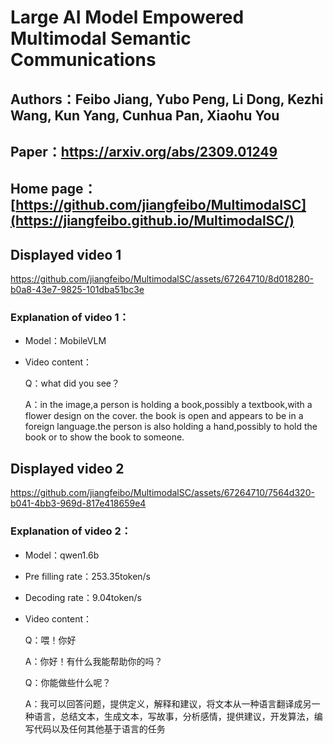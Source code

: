 # Large AI Model Empowered Multimodal Semantic Communications
## Authors：Feibo Jiang, Yubo Peng, Li Dong, Kezhi Wang, Kun Yang, Cunhua Pan, Xiaohu You
## Paper：https://arxiv.org/abs/2309.01249
## Home page：[https://github.com/jiangfeibo/MultimodalSC](https://jiangfeibo.github.io/MultimodalSC/)
## Displayed video 1
https://github.com/jiangfeibo/MultimodalSC/assets/67264710/8d018280-b0a8-43e7-9825-101dba51bc3e
### Explanation of video 1：
  - Model：MobileVLM
  - Video content：
  
    Q：what did you see？

    
    A：in the image,a person is holding a book,possibly a textbook,with a flower design on the cover. the book is open and appears to be in a foreign language.the person is also holding a hand,possibly to hold the book or to show the book to someone.
## Displayed video 2
https://github.com/jiangfeibo/MultimodalSC/assets/67264710/7564d320-b041-4bb3-969d-817e418659e4
### Explanation of video 2：
  - Model：qwen1.6b
  - Pre filling rate：253.35token/s
  - Decoding rate：9.04token/s
  - Video content：

    Q：喂！你好
  
  
    A：你好！有什么我能帮助你的吗？
  
    
    Q：你能做些什么呢？
  
    
    A：我可以回答问题，提供定义，解释和建议，将文本从一种语言翻译成另一种语言，总结文本，生成文本，写故事，分析感情，提供建议，开发算法，编写代码以及任何其他基于语言的任务


